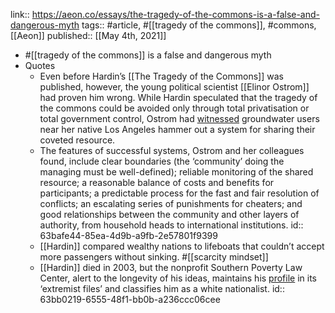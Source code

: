 ---
---

link:: https://aeon.co/essays/the-tragedy-of-the-commons-is-a-false-and-dangerous-myth
tags:: #article, #[[tragedy of the commons]], #commons, [[Aeon]] 
published:: [[May 4th, 2021]]

- #[[tragedy of the commons]] is a false and dangerous myth
- Quotes
	- Even before Hardin’s [[The Tragedy of the Commons]] was published, however, the young political scientist [[Elinor Ostrom]] had proven him wrong. While Hardin speculated that the tragedy of the commons could be avoided only through total privatisation or total government control, Ostrom had [witnessed](https://dlc.dlib.indiana.edu/dlc/handle/10535/3581) groundwater users near her native Los Angeles hammer out a system for sharing their coveted resource.
	- The features of successful systems, Ostrom and her colleagues found, include clear boundaries (the ‘community’ doing the managing must be well-defined); reliable monitoring of the shared resource; a reasonable balance of costs and benefits for participants; a predictable process for the fast and fair resolution of conflicts; an escalating series of punishments for cheaters; and good relationships between the community and other layers of authority, from household heads to international institutions.
	  id:: 63bafe44-85ea-4d9b-a9fb-2e57801f9399
	- [[Hardin]] compared wealthy nations to lifeboats that couldn’t accept more passengers without sinking. #[[scarcity mindset]]
	- [[Hardin]] died in 2003, but the nonprofit Southern Poverty Law Center, alert to the longevity of his ideas, maintains his [profile](https://www.splcenter.org/fighting-hate/extremist-files/individual/garrett-hardin) in its ‘extremist files’ and classifies him as a white nationalist.
	  id:: 63bb0219-6555-48f1-bb0b-a236ccc06cee